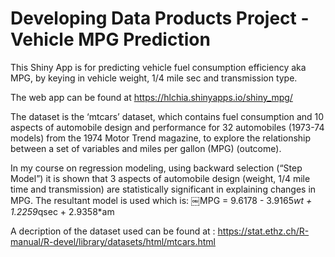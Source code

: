 Developing Data Products Project - Vehicle MPG Prediction  
==========================================================

This Shiny App is for predicting vehicle fuel consumption efficiency aka MPG, by keying in vehicle weight, 1/4 mile sec and transmission type.

The web app can be found at https://hlchia.shinyapps.io/shiny_mpg/

The dataset is the ‘mtcars’ dataset, which contains fuel consumption and 10 aspects of automobile design and performance for 32 automobiles (1973-74 models) from the 1974 Motor Trend magazine, to explore the relationship between a set of variables and miles per gallon (MPG) (outcome). 

In my course on regression modeling, using backward selection (“Step Model”) it is shown that 3 aspects of automobile design (weight, 1/4 mile time and transmission) are statistically significant in explaining changes in MPG. The resultant model is used which is: ￼MPG = 9.6178 - 3.9165*wt + 1.2259*qsec + 2.9358*am

A decription of the dataset used can be found at : https://stat.ethz.ch/R-manual/R-devel/library/datasets/html/mtcars.html

 
